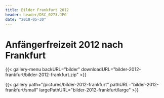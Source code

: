 ```yaml
---
title: Bilder Frankfurt 2012
header: header/DSC_0273.JPG
date: "2018-05-30"
---
```


# Anfängerfreizeit 2012 nach Frankfurt

{{< gallery-menu backURL="bilder" downloadURL="bilder-2012-frankfurt/bilder-2012-frankfurt.zip" >}}

{{< gallery path="/pictures/bilder-2012-frankfurt" pathURL="bilder-2012-frankfurt/small" largePathURL="bilder-2012-frankfurt/large" >}}
